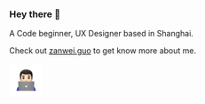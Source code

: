 ### Hey there 👋 

A Code beginner, UX Designer based in Shanghai.

Check out [zanwei.guo](https://zanweiguo.com) to get know more about me.


<img src="https://github.com/zanwei/zanwei/blob/master/about.gif" width="60px">


<!--
**zanwei/zanwei** is a ✨ _special_ ✨ repository because its `README.md` (this file) appears on your GitHub profile.
